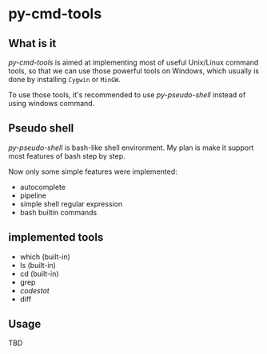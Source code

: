# py-cmd-tools

## What is it

*py-cmd-tools* is aimed at implementing most of useful Unix/Linux command tools, so that we can use those powerful tools on Windows, which usually is done by installing `Cygwin` or `MinGW`.


To use those tools, it's recommended to use *py-pseudo-shell* instead of using windows command.


## Pseudo shell

*py-pseudo-shell* is bash-like shell environment. My plan is make it support most features of bash step by step.


Now only some simple features were implemented:


 * autocomplete
 * pipeline
 * simple shell regular expression
 * bash builtin commands


## implemented tools


 * which (built-in)
 * ls (built-in)
 * cd (built-in)
 * grep
 * *codestat*
 * diff


## Usage


TBD


